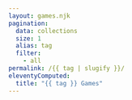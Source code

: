 ```yaml
---
layout: games.njk
pagination:
  data: collections
  size: 1
  alias: tag
  filter:
    - all
permalink: /{{ tag | slugify }}/
eleventyComputed:
  title: "{{ tag }} Games"
---
```

